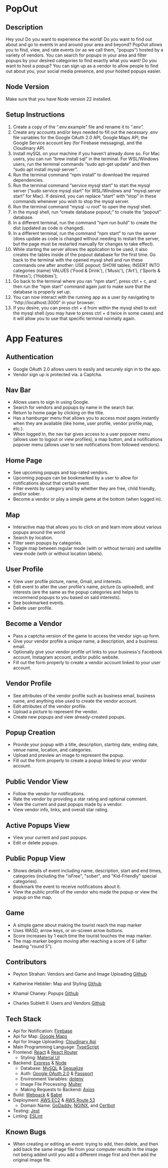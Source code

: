 # PopOut

## Description
Hey you! Do you want to experience the world! Do you want to find out about and go to events in and around your area and beyond? PopOut allows you to find, view, and rate events (or as we call them, "popups") hosted by a variety of vendors. You can search for popups in your area and filter popups by your desired categories to find exactly what you want! Do you want to host a popup? You can sign up as a vendor to allow people to find out about you, your social media presence, and your hosted popups easier.

## Node Version
Make sure that you have Node version 22 installed.

## Setup Instructions
1. Create a copy of the “.env.example” file and rename it to “.env”.
2. Create any accounts and/or keys needed to fill out the necessary .env file variables for the Google OAuth 2.0 API, Google Maps API, the Google Service account key (for Firebase messaging), and the Cloudinary API.
3. Install mySQL on your machine if you haven’t already done so. For Mac users, you can run “brew install sql” in the terminal. For WSL/Windows users, run the terminal commands “sudo apt-get update” and then “sudo apt install mysql-server”.
4. Run the terminal command “npm install” to download the required dependencies.
5. Run the terminal command “service mysql start” to start the mysql server (“sudo service mysql start” for WSL/Windows and “mysql.server start” for Mac). If desired, you can replace “start” with “stop” in these commands whenever you wish to stop the mysql server.
6. Run the terminal command “mysql -u root” to open the mysql shell.
7. In the mysql shell, run “create database popout;” to create the “popout” database.
8. In a different terminal, run the command “npm run build” to create the dist (updated as code is changed).
9. In a different terminal, run the command “npm start” to run the server (does update as code is changed without needing to restart the server, but the page must be restarted manually for changes to take effect).
10. While starting the server allows the application to be used, it also creates the tables inside of the popout database for the first time. Go back to the terminal with the opened mysql shell and run these commands one after another:
USE popout;
SHOW tables;
INSERT INTO categories (name) VALUES ('Food & Drink'), ('Music'), ('Art'), ('Sports & Fitness'), ('Hobbies');
11. Go back to the terminal where you ran “npm start”, press ctrl + c, and then run the “npm start” command again just to make sure that the database is properly set up.
12. You can now interact with the running app as a user by navigating to “http://localhost:3000” in your browser.
13. If you desire, you can press ctrl + d from within the mysql shell to exit the mysql shell (you may have to press ctrl + d twice in some cases) and it will allow you to use that specific terminal normally again.

# App Features

## Authentication
- Google OAuth 2.0 allows users to easily and securely sign in to the app.
- Vendor sign up is protected via. a Captcha.

## Nav Bar
- Allows users to sign in using Google.
- Search for vendors and popups by name in the search bar.
- Return to home page by clicking on the title.
- Has a hamburger menu that allows you to access most pages instantly when they are available (like home, user profile, vendor profile,map, etc.).
- When logged in, the nav bar gives access to a user popover menu (allows user to logout or view profiles), a map button, and a notifications popover menu (allows user to see notifications from followed vendors).

## Home Page
- See upcoming popups and top-rated vendors.
- Upcoming popups can be bookmarked by a user to allow for notifications about that certain event.
- Filter events by category and by whether they are free, child friendly, and/or sober.
- Become a vendor or play a simple game at the bottom (when logged in).

## Map
- Interactive map that allows you to click on and learn more about various popups around the world
- Search by location.
- Filter seen popups by categories.
- Toggle map between regular mode (with or without terrain) and satellite view mode (with or without location labels).

## User Profile
- View user profile picture, name, Gmail, and interests.
- Edit event to alter the user profile's name, picture (is uploaded), and interests (are the same as the popup categories and helps to recommend popups to you based on said interests).
- See bookmarked events.
- Delete user profile.

## Become a Vendor
- Pass a captcha version of the game to access the vendor sign up form.
- Give your vendor profile a unique name, a description, and a business email.
- Optionally give your vendor profile url links to your business's Facebook account, Instagram account, and/or public website.
- Fill out the form properly to create a vendor account linked to your user account.

## Vendor Profile
- See attributes of the vendor profile such as business email, business name, and anything else used to create the vendor account.
- Edit attributes of the vendor profile.
- Upload a picture to represent the vendor.
- Create new popups and view already-created popups.

## Popup Creation
- Provide your popup with a title, description, starting date, ending date, venue name, location, and categories.
- Upload and preview an image to represent the popup.
- Fill out the form properly to create a popup linked to your vendor account.

## Public Vendor View
- Follow the vendor for notifications.
- Rate the vendor by providing a star rating and optional comment.
- View the current and past popups made by a vendor.
- View vendor info, links, and overall star rating.

## Active Popups View
- View your current and past popups.
- Edit or delete popups.

## Public Popup View
- Shows details of event including name, description, start and end times, categories (including the "isFree", "sober", and "Kid-Friendly" special categories).
- Bookmark the event to receive notifications about it.
- View the public profile of the vendor who made the popup or view the popup on the map.

## Game
- A simple game about making the tourist reach the map marker
- Uses WASD, arrow keys, or on-screen arrow buttons.
- Score increases by 1 each time the tourist touches the map marker.
- The map marker begins moving after reaching a score of 6 (after beating "round 5").

## Contributors
- Peyton Strahan: Vendors and Game and Image Uploading [Github](https://github.com/PeytonStrahan)

- Katherine Hebbler: Map and Styling [Github](https://github.com/khebbler)

- Khamal Chaney: Popups [Github](https://github.com/khamal22)

- Charles Sublett II: Users and Vendors [Github](https://github.com/BMH397)

## Tech Stack
  - Api for Notification: [Firebase](https://firebase.google.com/)
  - Api for Map: [Google Maps](https://developers.google.com/maps/documentation)
  - Api for Image Uploading: [Cloudinary Api](https://cloudinary.com/documentation/image_upload_api_reference)
  - Main Programming Language: [TypeScript](https://www.typescriptlang.org/docs/handbook/intro.html)
  - Frontend: [React](https://react.dev/) & [React Router](https://reactrouter.com/home)
    - Styling: [Material UI](https://mui.com/)
  - Backend: [Express](https://expressjs.com/en/4x/api.html) & [Node](https://nodejs.org/docs/latest/api/)
    - Database: [MySQL](https://www.mysql.com/) & [Sequalize](https://sequelize.org/docs/v7/databases/mysql/)
    - Auth: [Google OAuth 2.0](https://developers.google.com/identity/protocols/oauth2) & [Passport](https://www.passportjs.org/tutorials/google/)
    - Environment Variables: [dotenv](https://www.npmjs.com/package/dotenv)
    - Image File Processing: [Multer](https://expressjs.com/en/resources/middleware/multer.html)
    - Making Requests to Backend: [Axios](https://axios-http.com/docs/intro)
  - Build: [Webpack](https://webpack.js.org/configuration/) & [Babel](https://babeljs.io/docs/)
  - Deployment: [AWS EC2](https://aws.amazon.com/ec2/) & [AWS Route 53](https://aws.amazon.com/route53/)
    - Domain Name: [GoDaddy](https://www.godaddy.com/), [NGINX](https://nginx.org/en/), and [Certbot](https://certbot.eff.org/)
  - Testing: [Jest](https://jestjs.io/)
  - Linting: [ESLint](https://eslint.org/docs/latest/)

## Known Bugs
  - When creating or editing an event: trying to add, then delete, and then add back the same image file from your computer results in the image not being added until you add a different image first and then add the original image file.